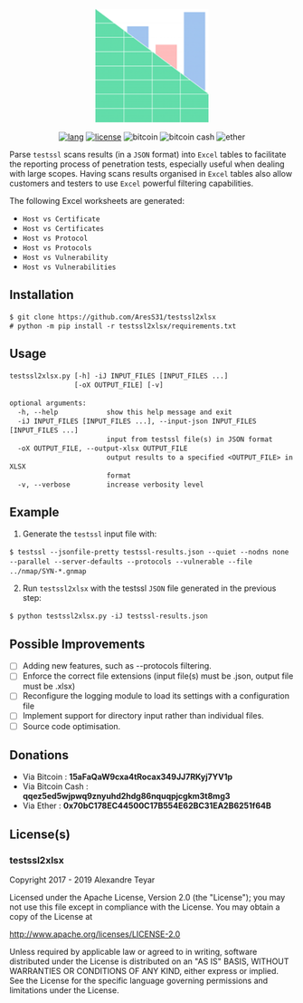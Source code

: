 <p align="center">
  <img alt="logo" src="images/testssl2xlsx.png" height="200">
  <p align="center">
      <a href="https://www.python.org"><img alt="lang" src="https://img.shields.io/badge/Lang-Python-blue.svg"></a>
      <a href="https://opensource.org/licenses/Apache-2.0"><img alt="license" src="https://img.shields.io/badge/License-Apache%202.0-red.svg"></a>
      <img alt="bitcoin" src="https://img.shields.io/badge/Bitcoin-15aFaQaW9cxa4tRocax349JJ7RKyj7YV1p-yellow.svg">
      <img alt="bitcoin cash" src="https://img.shields.io/badge/Bitcoin%20Cash-qqez5ed5wjpwq9znyuhd2hdg86nquqpjcgkm3t8mg3-yellow.svg">
      <img alt="ether" src="https://img.shields.io/badge/Ether-0x70bC178EC44500C17B554E62BC31EA2B6251f64B-yellow.svg">
  </p>
</p>

Parse `testssl` scans results (in a `JSON` format) into `Excel` tables to facilitate the reporting process of penetration tests, especially useful when dealing with large scopes. Having scans results organised in `Excel` tables also allow customers and testers to use `Excel` powerful filtering capabilities.

The following Excel worksheets are generated:
* `Host vs Certificate`
* `Host vs Certificates`
* `Host vs Protocol`
* `Host vs Protocols`
* `Host vs Vulnerability`
* `Host vs Vulnerabilities`

## Installation
```
$ git clone https://github.com/AresS31/testssl2xlsx
# python -m pip install -r testssl2xlsx/requirements.txt
 ```

## Usage
```
testssl2xlsx.py [-h] -iJ INPUT_FILES [INPUT_FILES ...]
                [-oX OUTPUT_FILE] [-v]

optional arguments:
  -h, --help            show this help message and exit
  -iJ INPUT_FILES [INPUT_FILES ...], --input-json INPUT_FILES [INPUT_FILES ...]
                        input from testssl file(s) in JSON format
  -oX OUTPUT_FILE, --output-xlsx OUTPUT_FILE
                        output results to a specified <OUTPUT_FILE> in XLSX
                        format
  -v, --verbose         increase verbosity level
```

## Example
1. Generate the `testssl` input file with:

`$ testssl --jsonfile-pretty testssl-results.json --quiet --nodns none --parallel --server-defaults --protocols --vulnerable --file ../nmap/SYN-*.gnmap`

2. Run `testssl2xlsx` with the testssl `JSON` file generated in the previous step:

`$ python testssl2xlsx.py -iJ testssl-results.json`

## Possible Improvements
- [ ] Adding new features, such as --protocols filtering.
- [ ] Enforce the correct file extensions (input file(s) must be .json, output file must be .xlsx)
- [ ] Reconfigure the logging module to load its settings with a configuration file
- [ ] Implement support for directory input rather than individual files.
- [ ] Source code optimisation.

## Donations
* Via Bitcoin      : **15aFaQaW9cxa4tRocax349JJ7RKyj7YV1p**
* Via Bitcoin Cash : **qqez5ed5wjpwq9znyuhd2hdg86nquqpjcgkm3t8mg3**
* Via Ether        : **0x70bC178EC44500C17B554E62BC31EA2B6251f64B**

## License(s)
### testssl2xlsx
Copyright 2017 - 2019 Alexandre Teyar

Licensed under the Apache License, Version 2.0 (the "License");
you may not use this file except in compliance with the License.
You may obtain a copy of the License at

  <http://www.apache.org/licenses/LICENSE-2.0>

Unless required by applicable law or agreed to in writing, software
distributed under the License is distributed on an "AS IS" BASIS,
WITHOUT WARRANTIES OR CONDITIONS OF ANY KIND, either express or implied.
See the License for the specific language governing permissions and
limitations under the License. 
